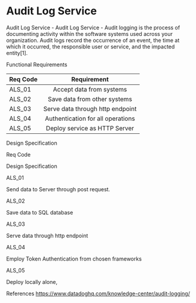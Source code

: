 # Audit Log Service
Audit Log Service - Audit Log Service - Audit logging is the process of documenting activity within the software systems used across your organization. Audit logs record the occurrence of an event, the time at which it occurred, the responsible user or service, and the impacted entity[1].


Functional Requirements 

| Req Code      | Requirement                        | 
| ------------- |:----------------------------------:|
| ALS_01        | Accept data from systems           | 
| ALS_02        | Save data from other systems       |
| ALS_03        | Serve data through http endpoint   |
| ALS_04        | Authentication for all operations  | 
| ALS_05        | Deploy service as HTTP Server      |






















 

 

 

Design Specification 

Req Code 

Design Specification 

ALS_01 

Send data to Server through post request. 

ALS_02 

Save data to SQL database 

ALS_03 

Serve data through http endpoint 

ALS_04 

Employ Token Authentication from chosen frameworks 

ALS_05 

Deploy locally alone,  

 

 







References
https://www.datadoghq.com/knowledge-center/audit-logging/

